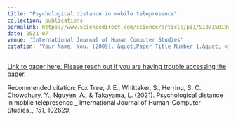 ```yaml
---
title: "Psychological distance in mobile telepresence"
collection: publications
permalink: https://www.sciencedirect.com/science/article/pii/S1071581921000471
date: 2021-07
venue: 'International Journal of Human Computer Studies'
citation: 'Your Name, You. (2009). &quot;Paper Title Number 1.&quot; <i>Journal 1</i>. 1(1).'
---
```



[Link to paper here. Please reach out if you are having trouble accessing the paper.]([http://academicpages.github.io/files/paper1.pdf](https://www.sciencedirect.com/science/article/pii/S1071581921000471))

Recommended citation: Fox Tree, J. E., Whittaker, S., Herring, S. C., Chowdhury, Y., Nguyen, A., & Takayama, L. (2021). Psychological distance in mobile telepresence._ International Journal of Human-Computer Studies_, _151_, 102629.
